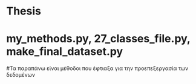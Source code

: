 # Thesis
# my_methods.py, 27_classes_file.py, make_final_dataset.py
#Τα παραπάνω είναι μέθοδοι που έφτιαξα για την προεπεξεργασία των δεδομένων
